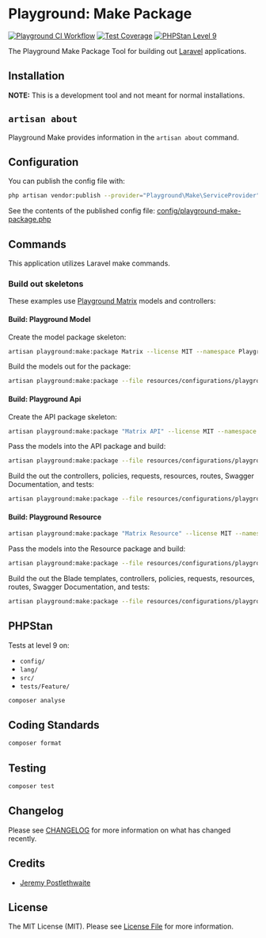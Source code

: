 # Playground: Make Package

[![Playground CI Workflow](https://github.com/gammamatrix/playground-make-package/actions/workflows/ci.yml/badge.svg?branch=develop)](https://raw.githubusercontent.com/gammamatrix/playground-make-package/testing/develop/testdox.txt)
[![Test Coverage](https://raw.githubusercontent.com/gammamatrix/playground-make-package/testing/develop/coverage.svg)](tests)
[![PHPStan Level 9](https://img.shields.io/badge/PHPStan-level%209-brightgreen)](.github/workflows/ci.yml#L120)

The Playground Make Package Tool for building out [Laravel](https://laravel.com/docs/11.x) applications.

## Installation

**NOTE:** This is a development tool and not meant for normal installations.

## `artisan about`

Playground Make provides information in the `artisan about` command.

<!-- <img src="resources/docs/artisan-about-playground-make-package.png" alt="screenshot of artisan about command with Playground Make."> -->

## Configuration

You can publish the config file with:
```bash
php artisan vendor:publish --provider="Playground\Make\ServiceProvider" --tag="playground-config"
```

See the contents of the published config file: [config/playground-make-package.php](config/playground-make-package.php)

## Commands

This application utilizes Laravel make commands.

### Build out skeletons

These examples use [Playground Matrix](https://github.com/gammamatrix/playground-matrix/) models and controllers:

#### Build: Playground Model

Create the model package skeleton:

```sh
artisan playground:make:package Matrix --license MIT --namespace Playground/Matrix --package playground-matrix --module Matrix --packagist gammamatrix/playground-matrix --type playground-model --package-version 73.0.0 --email support@example.com --playground --factories --migrations --models --test --skeleton --force
```

Build the models out for the package:

```sh
artisan playground:make:package --file resources/configurations/playground-matrix/package.playground-matrix.json --force
```

#### Build: Playground Api

Create the API package skeleton:

```sh
artisan playground:make:package "Matrix API" --license MIT --namespace Playground/Matrix/Api --package playground-matrix-api --module Matrix --packagist gammamatrix/playground-matrix-api --type playground-api --package-version 73.0.0 --email support@example.com --playground --api --controllers --policies --requests --routes --swagger --test --skeleton --force
```

Pass the models into the API package and build:

```sh
artisan playground:make:package --file resources/configurations/playground-matrix/package.playground-matrix.json --force --build --api
```

Build the out the controllers, policies, requests, resources, routes, Swagger Documentation, and tests:

```sh
artisan playground:make:package --file resources/configurations/playground-matrix/package.playground-matrix-api.json --force
```

#### Build: Playground Resource

```sh
artisan playground:make:package "Matrix Resource" --license MIT --namespace Playground/Matrix/Resource --package playground-matrix-resource --module Matrix --packagist gammamatrix/playground-matrix-resource --type playground-resource --package-version 73.0.0 --email support@example.com --playground --resource --controllers --blade --policies --requests --routes --swagger --test --skeleton --force
```

Pass the models into the Resource package and build:

```sh
artisan playground:make:package --file resources/configurations/playground-matrix/package.playground-matrix.json --force --build --resource
```

Build the out the Blade templates, controllers, policies, requests, resources, routes, Swagger Documentation, and tests:

```sh
artisan playground:make:package --file resources/configurations/playground-matrix/package.playground-matrix-resource.json --force
```

## PHPStan

Tests at level 9 on:
- `config/`
- `lang/`
- `src/`
- `tests/Feature/`

```sh
composer analyse
```

## Coding Standards

```sh
composer format
```

## Testing

```sh
composer test
```

## Changelog

Please see [CHANGELOG](CHANGELOG.md) for more information on what has changed recently.

## Credits

- [Jeremy Postlethwaite](https://github.com/gammamatrix)

## License

The MIT License (MIT). Please see [License File](LICENSE.md) for more information.
